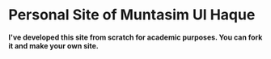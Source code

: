 # Personal Site of Muntasim Ul Haque
**I've developed this site from scratch for academic purposes. You can fork it and make your own site.**